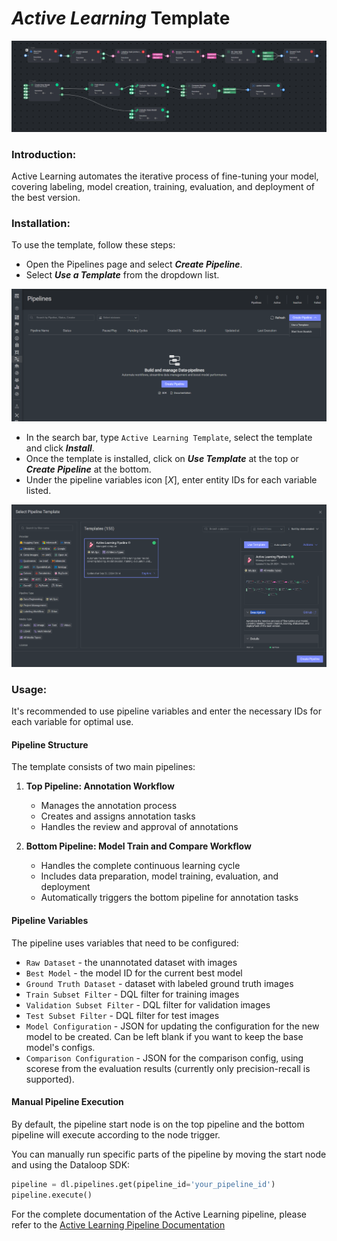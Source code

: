 # *Active Learning* Template

<img src="assets/pipeline.png" alt="Image of the pipeline">

### Introduction:

Active Learning automates the iterative process of fine-tuning your model, covering labeling, model creation, training, evaluation, and
deployment of the best version.

### Installation:

To use the template, follow these steps:

* Open the Pipelines page and select _**Create Pipeline**_.
* Select _**Use a Template**_ from the dropdown list.

<img src="assets/pipeline_create.png" alt="Image of the pipeline creation page">

* In the search bar, type `Active Learning Template`, select the template and click _**Install**_.
* Once the template is installed, click on _**Use Template**_ at the top or _**Create Pipeline**_ at the bottom.
* Under the pipeline variables icon [*X*], enter entity IDs for each variable listed.

<img src="assets/marketplace_create_pipeline.png" alt="Image of the pipeline">

### Usage:
It's recommended to use pipeline variables and enter the necessary IDs for each variable for optimal use.

#### Pipeline Structure
The template consists of two main pipelines:

1. **Top Pipeline: Annotation Workflow**
   - Manages the annotation process
   - Creates and assigns annotation tasks
   - Handles the review and approval of annotations

2. **Bottom Pipeline: Model Train and Compare Workflow**
   - Handles the complete continuous learning cycle
   - Includes data preparation, model training, evaluation, and deployment
   - Automatically triggers the bottom pipeline for annotation tasks


#### Pipeline Variables
The pipeline uses variables that need to be configured:
- `Raw Dataset` - the unannotated dataset with images
- `Best Model` - the model ID for the current best model
- `Ground Truth Dataset` - dataset with labeled ground truth images
- `Train Subset Filter` - DQL filter for training images
- `Validation Subset Filter` - DQL filter for validation images
- `Test Subset Filter` - DQL filter for test images
- `Model Configuration` - JSON for updating the configuration for the new model to be created. Can be left blank if you want to keep the base model's configs.
- `Comparison Configuration` - JSON for the comparison config, using scorese from the evaluation results (currently only precision-recall is supported).


#### Manual Pipeline Execution
By default, the pipeline start node is on the top pipeline and the bottom pipeline will execute according to the node trigger.

You can manually run specific parts of the pipeline by moving the start node and using the Dataloop SDK:

```python
pipeline = dl.pipelines.get(pipeline_id='your_pipeline_id')
pipeline.execute()
```

For the complete documentation of the Active Learning pipeline, please refer to
the [Active Learning Pipeline Documentation](https://docs.dataloop.ai/docs/active-learning-pipeline)
